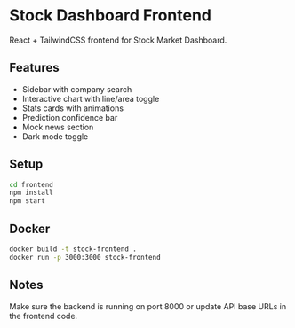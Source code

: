 # Stock Dashboard Frontend

React + TailwindCSS frontend for Stock Market Dashboard.

## Features
- Sidebar with company search
- Interactive chart with line/area toggle
- Stats cards with animations
- Prediction confidence bar
- Mock news section
- Dark mode toggle

## Setup
```bash
cd frontend
npm install
npm start
```

## Docker
```bash
docker build -t stock-frontend .
docker run -p 3000:3000 stock-frontend
```

## Notes
Make sure the backend is running on port 8000 or update API base URLs in the frontend code.

